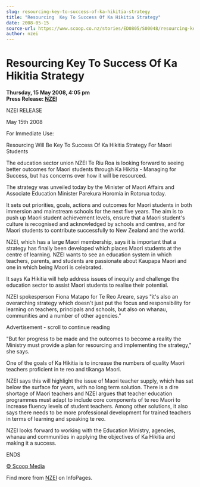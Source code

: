 ```yaml
---
slug: resourcing-key-to-success-of-ka-hikitia-strategy
title: "Resourcing  Key To Success Of Ka Hikitia Strategy"
date: 2008-05-15
source-url: https://www.scoop.co.nz/stories/ED0805/S00048/resourcing-key-to-success-of-ka-hikitia-strategy.htm
author: nzei
---
```

Resourcing Key To Success Of Ka Hikitia Strategy
================================================

**Thursday, 15 May 2008, 4:05 pm**  
**Press Release: [NZEI](https://info.scoop.co.nz/NZEI)**

NZEI RELEASE

May 15th 2008

For Immediate Use:

Resourcing Will Be Key To Success Of Ka Hikitia Strategy For Maori Students

The education sector union NZEI Te Riu Roa is looking forward to seeing better outcomes for Maori students through Ka Hikitia - Managing for Success, but has concerns over how it will be resourced.

The strategy was unveiled today by the Minister of Maori Affairs and Associate Education Minister Parekura Horomia in Rotorua today.

It sets out priorities, goals, actions and outcomes for Maori students in both immersion and mainstream schools for the next five years. The aim is to push up Maori student achievement levels, ensure that a Maori student's culture is recognised and acknowledged by schools and centres, and for Maori students to contribute successfully to New Zealand and the world.

NZEI, which has a large Maori membership, says it is important that a strategy has finally been developed which places Maori students at the centre of learning. NZEI wants to see an education system in which teachers, parents, and students are passionate about Kaupapa Maori and one in which being Maori is celebrated.

It says Ka Hikitia will help address issues of inequity and challenge the education sector to assist Maori students to realise their potential.

NZEI spokesperson Fiona Matapo for Te Reo Areare, says \"it's also an overarching strategy which doesn't just put the focus and responsibility for learning on teachers, principals and schools, but also on whanau, communities and a number of other agencies."

Advertisement - scroll to continue reading





"But for progress to be made and the outcomes to become a reality the Ministry must provide a plan for resourcing and implementing the strategy," she says.

One of the goals of Ka Hikitia is to increase the numbers of quality Maori teachers proficient in te reo and tikanga Maori.

NZEI says this will highlight the issue of Maori teacher supply, which has sat below the surface for years, with no long term solution. There is a dire shortage of Maori teachers and NZEI argues that teacher education programmes must adapt to include core components of te reo Maori to increase fluency levels of student teachers. Among other solutions, it also says there needs to be more professional development for trained teachers in terms of learning and speaking te reo.

NZEI looks forward to working with the Education Ministry, agencies, whanau and communities in applying the objectives of Ka Hikitia and making it a success.

  
ENDS

  

[© Scoop Media](http://www.scoop.co.nz/about/terms.html)

Find more from [NZEI](https://info.scoop.co.nz/NZEI) on InfoPages.